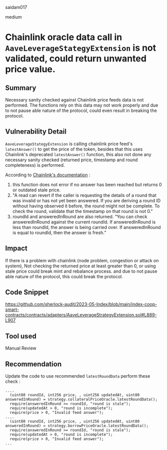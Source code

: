 saidam017

medium

# Chainlink oracle data call in `AaveLeverageStategyExtension` is not validated, could return unwanted price value.

## Summary

Necessary sanity checked against Chainlink price feeds data is not performed. The functions rely on this data may not work properly and due to not pause able nature of the protocol, could even result in breaking the protocol.

## Vulnerability Detail

`AaveLeverageStategyExtension` is calling chainlink price feed's `latestAnswer()` to get the price of the token, besides that this uses Chainlink's deprecated `latestAnswer()` function, this also not done any necessary sanity checked (returned price, timestamp and round completeness) is performed.

According to [Chainlink's documentation](https://docs.chain.link/data-feeds/historical-data) :

1. this function does not error if no answer has been reached but returns 0 or outdated stale price.
2. "A read can revert if the caller is requesting the details of a round that was invalid or has not yet been answered. If you are deriving a round ID without having observed it before, the round might not be complete. To check the round, validate that the timestamp on that round is not 0."
3. roundId and answeredInRound are also returned. “You can check answeredInRound against the current roundId. If answeredInRound is less than roundId, the answer is being carried over. If answeredInRound is equal to roundId, then the answer is fresh.”

## Impact

If there is a problem with chainlink (node problem, congestion or attack on system), Not checking the returned price at least greater than 0, or using stale price could break mint and rebalance process. and due to not pause able nature of the protocol, this could break the protocol.

## Code Snippet

https://github.com/sherlock-audit/2023-05-Index/blob/main/index-coop-smart-contracts/contracts/adapters/AaveLeverageStrategyExtension.sol#L889-L907

## Tool used

Manual Review

## Recommendation

Update the code to use recommended `latestRoundData` perform these check :

```solidity
....
  (uint80 roundId, int256 price, , uint256 updatedAt, uint80 answeredInRound) = strategy.collateralPriceOracle.latestRoundData();
  require(answeredInRound >= roundId, "round is stale");
  require(updatedAt > 0, "round is incomplete");
  require(price > 0, "Invalid feed answer");
....
  (uint80 roundId, int256 price, , uint256 updatedAt, uint80 answeredInRound) = strategy.borrowPriceOracle.latestRoundData();
  require(answeredInRound >= roundId, "round is stale");
  require(updatedAt > 0, "round is incomplete");
  require(price > 0, "Invalid feed answer");
...
```
